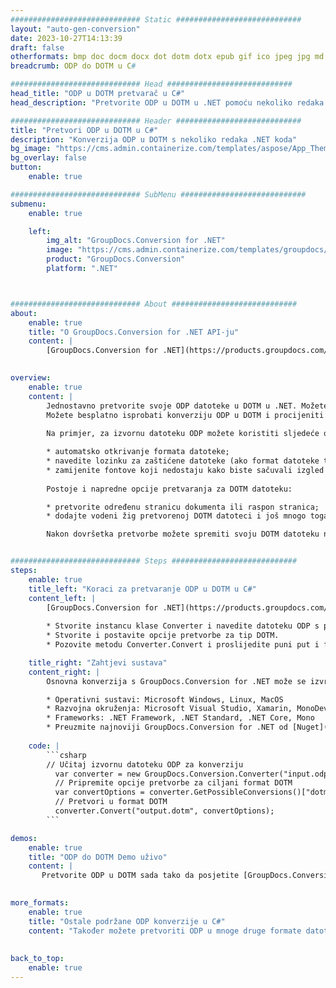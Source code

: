 ```yaml
---
############################# Static ############################
layout: "auto-gen-conversion"
date: 2023-10-27T14:13:39
draft: false
otherformats: bmp doc docm docx dot dotm dotx epub gif ico jpeg jpg md odt ott pdf png psd rtf tex tif tiff txt xps
breadcrumb: ODP do DOTM u C#

############################# Head ############################
head_title: "ODP u DOTM pretvarač u C#"
head_description: "Pretvorite ODP u DOTM u .NET pomoću nekoliko redaka koda. Koristite GroupDocs Document Conversion API za pretvaranje preko 160 formata datoteka."

############################# Header ############################
title: "Pretvori ODP u DOTM u C#"
description: "Konverzija ODP u DOTM s nekoliko redaka .NET koda"
bg_image: "https://cms.admin.containerize.com/templates/aspose/App_Themes/V3/images/bg/header1.png"
bg_overlay: false
button:
    enable: true

############################# SubMenu ############################
submenu:
    enable: true

    left:
        img_alt: "GroupDocs.Conversion for .NET"
        image: "https://cms.admin.containerize.com/templates/groupdocs/images/product-logos/90x90-noborder/groupdocs-conversion-net.png"
        product: "GroupDocs.Conversion"
        platform: ".NET"



############################# About ############################
about:
    enable: true
    title: "O GroupDocs.Conversion for .NET API-ju"
    content: |
        [GroupDocs.Conversion for .NET](https://products.groupdocs.com/conversion/net/) može se koristiti za pretvaranje Microsoft Worda, Excela, PowerPointa, PDF-a, Visio i drugih formata. GroupDocs.Conversion je samostalni API koji je prikladan za pozadinske i interne sustave gdje su potrebne visoke performanse. Ne ovisi o softveru poput Microsofta ili Open Officea.
    

overview:
    enable: true
    content: |
        Jednostavno pretvorite svoje ODP datoteke u DOTM u .NET. Možete koristiti samo nekoliko C# linija koda na bilo kojoj platformi po vašem izboru kao što su - Windows, Linux, macOS.
        Možete besplatno isprobati konverziju ODP u DOTM i procijeniti kvalitetu rezultata konverzije. Uz jednostavne scenarije konverzije datoteka, možete isprobati naprednije opcije za učitavanje izvorne ODP datoteke i za spremanje izlaznog DOTM rezultata. 
        
        Na primjer, za izvornu datoteku ODP možete koristiti sljedeće opcije učitavanja:

        * automatsko otkrivanje formata datoteke;
        * navedite lozinku za zaštićene datoteke (ako format datoteke to podržava);
        * zamijenite fontove koji nedostaju kako biste sačuvali izgled dokumenta.
        
        Postoje i napredne opcije pretvaranja za DOTM datoteku:

        * pretvorite određenu stranicu dokumenta ili raspon stranica;
        * dodajte vodeni žig pretvorenoj DOTM datoteci i još mnogo toga.

        Nakon dovršetka pretvorbe možete spremiti svoju DOTM datoteku na lokalnu stazu datoteke ili bilo koju pohranu treće strane kao što su FTP, Amazon S3, Google Drive, Dropbox itd. Imajte na umu - da pretvorite ODP u {{ TO}} nema potrebe za instaliranjem bilo kakvog dodatnog softvera - poput MS Officea, Open Officea, Adobe Acrobat Readera itd.


############################# Steps ############################
steps:
    enable: true
    title_left: "Koraci za pretvaranje ODP u DOTM u C#"
    content_left: |
        [GroupDocs.Conversion for .NET](https://products.groupdocs.com/conversion/net/) programerima olakšava pretvaranje ODP datoteke u DOTM s nekoliko redaka koda.
        
        * Stvorite instancu klase Converter i navedite datoteku ODP s punim putem
        * Stvorite i postavite opcije pretvorbe za tip DOTM.
        * Pozovite metodu Converter.Convert i proslijedite puni put i format (DOTM) kao parametar

    title_right: "Zahtjevi sustava"
    content_right: |
        Osnovna konverzija s GroupDocs.Conversion for .NET može se izvršiti u samo nekoliko jednostavnih koraka. Naši API-ji podržani su na svim glavnim platformama i operativnim sustavima. Prije izvršavanja koda u nastavku, provjerite imate li sljedeće preduvjete instalirane na vašem sustavu.

        * Operativni sustavi: Microsoft Windows, Linux, MacOS
        * Razvojna okruženja: Microsoft Visual Studio, Xamarin, MonoDevelop
        * Frameworks: .NET Framework, .NET Standard, .NET Core, Mono
        * Preuzmite najnoviji GroupDocs.Conversion for .NET od [Nuget](https://www.nuget.org/packages/groupdocs.conversion)
         
    code: |
        ```csharp    
        // Učitaj izvornu datoteku ODP za konverziju
          var converter = new GroupDocs.Conversion.Converter("input.odp");
          // Pripremite opcije pretvorbe za ciljani format DOTM
          var convertOptions = converter.GetPossibleConversions()["dotm"].ConvertOptions;
          // Pretvori u format DOTM
          converter.Convert("output.dotm", convertOptions);
        ```

demos:
    enable: true
    title: "ODP do DOTM Demo uživo"
    content: |
       Pretvorite ODP u DOTM sada tako da posjetite [GroupDocs.Conversion App](https://products.groupdocs.app/conversion/family) web mjesto. Online demo ima sljedeće prednosti
          

more_formats:
    enable: true
    title: "Ostale podržane ODP konverzije u C#"
    content: "Također možete pretvoriti ODP u mnoge druge formate datoteka. Pogledajte popis u nastavku."
       
       
back_to_top:
    enable: true
---
```

